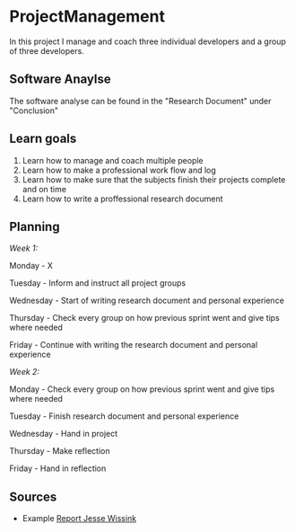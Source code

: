 # ProjectManagement
In this project I manage and coach three individual developers and a group of three developers.

## Software Anaylse 
The software analyse can be found in the "Research Document" under "Conclusion"

## Learn goals 
1.	Learn how to manage and coach multiple people
2.	Learn how to make a professional work flow and log
3.	Learn how to make sure that the subjects finish their projects complete and on time
4.  Learn how to write a proffessional research document

## Planning 
*Week 1:*

Monday - X

Tuesday - Inform and instruct all project groups

Wednesday - Start of writing research document and personal experience

Thursday -  Check every group on how previous sprint went and give tips where needed

Friday - Continue with writing the research document and personal experience

*Week 2:*

Monday - Check every group on how previous sprint went and give tips where needed

Tuesday - Finish research document and personal experience

Wednesday - Hand in project

Thursday - Make reflection

Friday - Hand in reflection

## Sources
- Example [Report Jesse Wissink](https://github.com/wesleycats/311018-ProjectManagement/blob/master/sources/Report%20Jesse%20Wissink.pdf)
